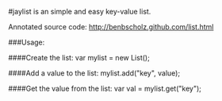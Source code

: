 #jaylist is an simple and easy key-value list.

Annotated source code: http://benbscholz.github.com/list.html

###Usage:

####Create the list:
    var mylist = new List(); 
    
####Add a value to the list:
    mylist.add("key", value); 
    
####Get the value from the list:
    var val = mylist.get("key"); 